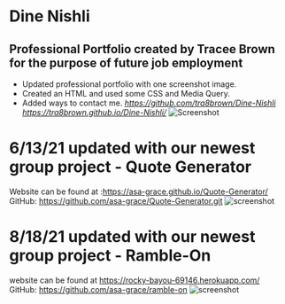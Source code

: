 # Dine Nishli
## Professional Portfolio created by Tracee Brown for the purpose of future job employment
* Updated professional portfolio with one screenshot image.
* Created an HTML and used some CSS and Media Query.
* Added ways to contact me.
_https://github.com/tra8brown/Dine-Nishli_
_https://tra8brown.github.io/Dine-Nishli/_
![Screenshot](./assets/Screenshot37.png)

# 6/13/21 updated with our newest group project - Quote Generator
Website can be found at :https://asa-grace.github.io/Quote-Generator/
GitHub: https://github.com/asa-grace/Quote-Generator.git
![screenshot](./assets/dropQuote.png)

# 8/18/21 updated with our newest group project - Ramble-On
website can be found at https://rocky-bayou-69146.herokuapp.com/
GitHub: https://github.com/asa-grace/ramble-on
![screenshot](./assets/Screenshot(53).png)
